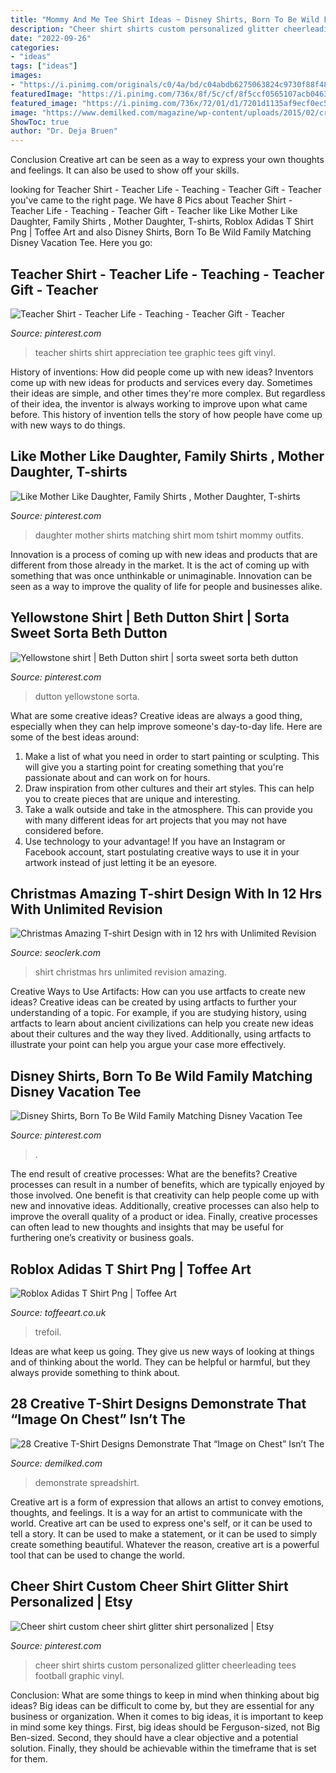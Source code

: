 ```yaml
---
title: "Mommy And Me Tee Shirt Ideas ~ Disney Shirts, Born To Be Wild Family Matching Disney Vacation Tee"
description: "Cheer shirt shirts custom personalized glitter cheerleading tees football graphic vinyl"
date: "2022-09-26"
categories:
- "ideas"
tags: ["ideas"]
images:
- "https://i.pinimg.com/originals/c0/4a/bd/c04abdb6275063824c9730f88f485c10.jpg"
featuredImage: "https://i.pinimg.com/736x/8f/5c/cf/8f5ccf0565107acb0463f233687f975f.jpg"
featured_image: "https://i.pinimg.com/736x/72/01/d1/7201d1135af9ecf0ec568fe49f323d71.jpg"
image: "https://www.demilked.com/magazine/wp-content/uploads/2015/02/creative-funny-smart-tshirt-designs-ideas-25.jpg"
ShowToc: true
author: "Dr. Deja Bruen"
---
```



Conclusion
Creative art can be seen as a way to express your own thoughts and feelings. It can also be used to show off your skills.

	

		
looking for Teacher Shirt - Teacher Life - Teaching - Teacher Gift - Teacher you've came to the right page. We have 8 Pics about Teacher Shirt - Teacher Life - Teaching - Teacher Gift - Teacher like Like Mother Like Daughter, Family Shirts , Mother Daughter, T-shirts, Roblox Adidas T Shirt Png | Toffee Art and also Disney Shirts, Born To Be Wild Family Matching Disney Vacation Tee. Here you go:
		
    
## Teacher Shirt - Teacher Life - Teaching - Teacher Gift - Teacher

<img loading=lazy src="https://i.pinimg.com/originals/c0/4a/bd/c04abdb6275063824c9730f88f485c10.jpg" onerror="this.onerror=null;this.src='https://tse2.mm.bing.net/th?id=OIP.4Th_Wi7cuHtAmlBkUb_WGgHaJ4&amp;pid=15.1';" alt="Teacher Shirt - Teacher Life - Teaching - Teacher Gift - Teacher">

_Source: pinterest.com_

>teacher shirts shirt appreciation tee graphic tees gift vinyl. 

	

History of inventions: How did people come up with new ideas?
Inventors come up with new ideas for products and services every day. Sometimes their ideas are simple, and other times they're more complex. But regardless of their idea, the inventor is always working to improve upon what came before. This history of invention tells the story of how people have come up with new ways to do things.

    
## Like Mother Like Daughter, Family Shirts , Mother Daughter, T-shirts

<img loading=lazy src="https://i.pinimg.com/736x/8f/5c/cf/8f5ccf0565107acb0463f233687f975f.jpg" onerror="this.onerror=null;this.src='https://tse3.mm.bing.net/th?id=OIP.neJIzuomW51xP8lOcZzexwHaJ4&amp;pid=15.1';" alt="Like Mother Like Daughter, Family Shirts , Mother Daughter, T-shirts">

_Source: pinterest.com_

>daughter mother shirts matching shirt mom tshirt mommy outfits. 

	

Innovation is a process of coming up with new ideas and products that are different from those already in the market. It is the act of coming up with something that was once unthinkable or unimaginable. Innovation can be seen as a way to improve the quality of life for people and businesses alike.

    
## Yellowstone Shirt | Beth Dutton Shirt | Sorta Sweet Sorta Beth Dutton

<img loading=lazy src="https://i.pinimg.com/736x/2d/df/b8/2ddfb8face3168c6c6ff8c42e12ac360.jpg" onerror="this.onerror=null;this.src='https://tse2.mm.bing.net/th?id=OIP.FqfBo2ZQfDj6KxwdXMRiSgHaFj&amp;pid=15.1';" alt="Yellowstone shirt | Beth Dutton shirt | sorta sweet sorta beth dutton">

_Source: pinterest.com_

>dutton yellowstone sorta. 

	

What are some creative ideas?
Creative ideas are always a good thing, especially when they can help improve someone's day-to-day life. Here are some of the best ideas around: 
1. Make a list of what you need in order to start painting or sculpting. This will give you a starting point for creating something that you're passionate about and can work on for hours. 
2. Draw inspiration from other cultures and their art styles. This can help you to create pieces that are unique and interesting. 
3. Take a walk outside and take in the atmosphere. This can provide you with many different ideas for art projects that you may not have considered before. 
4. Use technology to your advantage! If you have an Instagram or Facebook account, start postulating creative ways to use it in your artwork instead of just letting it be an eyesore.

    
## Christmas Amazing T-shirt Design With In 12 Hrs With Unlimited Revision

<img loading=lazy src="https://www.seoclerk.com/pics/000/733/882/75b78b66ecbd81d365d7b8a869622d66.jpg" onerror="this.onerror=null;this.src='https://tse1.mm.bing.net/th?id=OIP.dbeLZuy9gdNl17ioaWItZgHaIg&amp;pid=15.1';" alt="Christmas Amazing T-shirt Design with in 12 hrs with Unlimited Revision">

_Source: seoclerk.com_

>shirt christmas hrs unlimited revision amazing. 

	

Creative Ways to Use Artifacts: How can you use artfacts to create new ideas?
Creative ideas can be created by using artfacts to further your understanding of a topic. For example, if you are studying history, using artfacts to learn about ancient civilizations can help you create new ideas about their cultures and the way they lived. Additionally, using artfacts to illustrate your point can help you argue your case more effectively.

    
## Disney Shirts, Born To Be Wild Family Matching Disney Vacation Tee

<img loading=lazy src="https://i.pinimg.com/736x/72/01/d1/7201d1135af9ecf0ec568fe49f323d71.jpg" onerror="this.onerror=null;this.src='https://tse3.mm.bing.net/th?id=OIP.hJpW_kuoEaegSLJxC8ReTAHaHa&amp;pid=15.1';" alt="Disney Shirts, Born To Be Wild Family Matching Disney Vacation Tee">

_Source: pinterest.com_

>. 

	

The end result of creative processes: What are the benefits?
Creative processes can result in a number of benefits, which are typically enjoyed by those involved. One benefit is that creativity can help people come up with new and innovative ideas. Additionally, creative processes can also help to improve the overall quality of a product or idea. Finally, creative processes can often lead to new thoughts and insights that may be useful for furthering one’s creativity or business goals.

    
## Roblox Adidas T Shirt Png | Toffee Art

<img loading=lazy src="https://lh4.googleusercontent.com/-2rxHcGPC_lk/VE2PBaXFF7I/AAAAAAAAAQY/MsKm4Mh3lIE/w1500-h1500/adidas-originals-adi-trefoil-tee-p04153-red-rot-weiss-white-lgtscarlt-02.jpg" onerror="this.onerror=null;this.src='https://tse4.mm.bing.net/th?id=OIP.6MpmMbH7i73gjlKnTBgHXgHaHa&amp;pid=15.1';" alt="Roblox Adidas T Shirt Png | Toffee Art">

_Source: toffeeart.co.uk_

>trefoil. 

	

Ideas are what keep us going. They give us new ways of looking at things and of thinking about the world. They can be helpful or harmful, but they always provide something to think about.

    
## 28 Creative T-Shirt Designs Demonstrate That “Image On Chest” Isn’t The

<img loading=lazy src="https://www.demilked.com/magazine/wp-content/uploads/2015/02/creative-funny-smart-tshirt-designs-ideas-25.jpg" onerror="this.onerror=null;this.src='https://tse4.mm.bing.net/th?id=OIP.D5phrV-AON0csAF44FyxQAHaLH&amp;pid=15.1';" alt="28 Creative T-Shirt Designs Demonstrate That “Image on Chest” Isn’t The">

_Source: demilked.com_

>demonstrate spreadshirt. 

	

Creative art is a form of expression that allows an artist to convey emotions, thoughts, and feelings. It is a way for an artist to communicate with the world. Creative art can be used to express one's self, or it can be used to tell a story. It can be used to make a statement, or it can be used to simply create something beautiful. Whatever the reason, creative art is a powerful tool that can be used to change the world.

    
## Cheer Shirt Custom Cheer Shirt Glitter Shirt Personalized | Etsy

<img loading=lazy src="https://i.pinimg.com/originals/20/bf/f0/20bff0481aecc27e257517f6c9ac7352.jpg" onerror="this.onerror=null;this.src='https://tse1.mm.bing.net/th?id=OIP.FTqpOJKzS0848ygSUf_zXAHaJ4&amp;pid=15.1';" alt="Cheer shirt custom cheer shirt glitter shirt personalized | Etsy">

_Source: pinterest.com_

>cheer shirt shirts custom personalized glitter cheerleading tees football graphic vinyl. 

	

Conclusion: What are some things to keep in mind when thinking about big ideas?
Big ideas can be difficult to come by, but they are essential for any business or organization. When it comes to big ideas, it is important to keep in mind some key things. First, big ideas should be Ferguson-sized, not Big Ben-sized. Second, they should have a clear objective and a potential solution. Finally, they should be achievable within the timeframe that is set for them.

